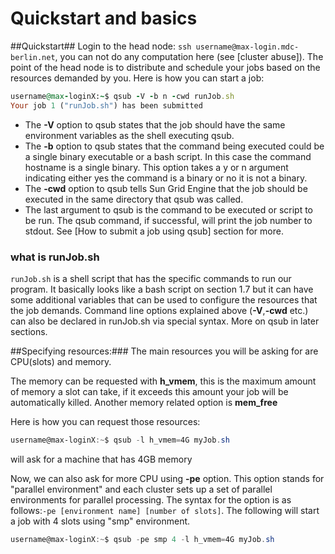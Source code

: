 # Quickstart and basics


##Quickstart##
Login to the head node: `ssh username@max-login.mdc-berlin.net`, you can not do any computation here (see [cluster abuse]). The point of the head node is to distribute and schedule your jobs based on the resources demanded by you. Here is how you can start a job:

```ruby
username@max-loginX:~$ qsub -V -b n -cwd runJob.sh
Your job 1 ("runJob.sh") has been submitted
```
- The **-V** option to qsub states that the job should have the same environment variables as the shell executing qsub.
- The **-b** option to qsub states that the command being executed could be a single binary executable or a bash script. In this case the command hostname is a single binary. This option takes a y or n argument indicating either yes the command is a binary or no it is not a binary.
- The **-cwd** option to qsub tells Sun Grid Engine that the job should be executed in the same directory that qsub was called.
- The last argument to qsub is the command to be executed  or script to be run.
The qsub command, if successful, will print the job number to stdout. See [How to submit a job using qsub] section for more.

### what is runJob.sh
`runJob.sh` is a shell script that has the specific commands to run our program. It basically looks like a bash script on section 1.7 but it can have some additional variables that can be used to configure the resources that the job demands. Command line options explained above (**-V**,**-cwd** etc.) can also be declared in runJob.sh via special syntax. More on qsub in later sections.

##Specifying resources:###
The main resources you will be asking for are CPU(slots) and memory.

The memory can be requested with **h_vmem**, this is the maximum amount of memory a slot can take, if it exceeds this amount your job will be automatically killed. Another memory related option is **mem_free**

Here is how you can request those resources:
```powershell
username@max-loginX:~$ qsub -l h_vmem=4G myJob.sh
```
will ask for a machine that has 4GB memory


Now, we can also ask for more CPU using **-pe** option. This option stands for "parallel environment" and each cluster sets up a set of parallel environments for parallel processing. The syntax for the option is as follows:`-pe [environment name] [number of slots]`. The following will start a job with 4 slots using "smp" environment.

```powershell
username@max-loginX:~$ qsub -pe smp 4 -l h_vmem=4G myJob.sh

```




